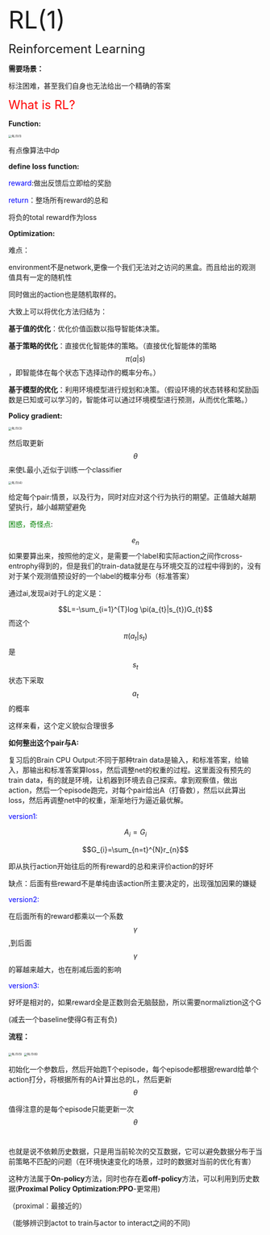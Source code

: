 <font size=8>RL(1)</font>

<font size=5>Reinforcement Learning</font>



**需要场景：**

标注困难，甚至我们自身也无法给出一个精确的答案





<font size=5, color=red>What is RL?</font>

**Function:**

<img src="../深度学习笔记（理论）/imgCollect/RL(1)(1).png" alt="RL(1)(1)" style="zoom:40%;" />

有点像算法中dp



**define loss function:**



<font color=blue>reward</font>:做出反馈后立即给的奖励

<font color=blue>return</font>：整场所有reward的总和



将负的total reward作为loss





**Optimization:**

难点：

environment不是network,更像一个我们无法对之访问的黑盒。而且给出的观测值具有一定的随机性



同时做出的action也是随机取样的。



大致上可以将优化方法归结为：

**基于值的优化**：优化价值函数以指导智能体决策。

**基于策略的优化**：直接优化智能体的策略。（直接优化智能体的策略 $$\pi(a|s)$$，即智能体在每个状态下选择动作的概率分布。）

**基于模型的优化**：利用环境模型进行规划和决策。（假设环境的状态转移和奖励函数是已知或可以学习的，智能体可以通过环境模型进行预测，从而优化策略。）





**Policy gradient:**

<img src="../深度学习笔记（理论）/imgCollect/RL(1)(3).png" alt="RL(1)(3)" style="zoom:40%;" />

然后取更新$$\theta$$来使L最小,近似于训练一个classifier

<img src="../深度学习笔记（理论）/imgCollect/RL(1)(4).png" alt="RL(1)(4)" style="zoom:40%;" />

给定每个pair:情景，以及行为，同时对应对这个行为执行的期望。正值越大越期望执行，越小越期望避免



<font color=green>困惑，奇怪点</font>:

$$e_{n}$$如果要算出来，按照他的定义，是需要一个label和实际action之间作cross-entrophy得到的，但是我们的train-data就是在与环境交互的过程中得到的，没有对于某个观测值预设好的一个label的概率分布（标准答案）

通过ai,发现ai对于L的定义是：

$$L=-\sum_{i=1}^{T}log \pi(a_{t}|s_{t})G_{t}$$  而这个$$\pi(a_{t}|s_{t})$$是$$s_{t}$$状态下采取$$a_{t}$$的概率

这样来看，这个定义貌似合理很多



**如何整出这个pair与A:**



复习后的Brain CPU Output:不同于那种train data是输入，和标准答案，给输入，那输出和标准答案算loss，然后调整net的权重的过程。这里面没有预先的train data，有的就是环境，让机器到环境去自己探索。拿到观察值，做出action，然后一个episode跑完，对每个pair给出A（打昏数），然后以此算出loss，然后再调整net中的权重，渐渐地行为逼近最优解。



<font color=blue>version1:</font>

$$A_{i}=G_{i}$$

$$G_{i}=\sum_{n=t}^{N}r_{n}$$

即从执行action开始往后的所有reward的总和来评价action的好坏

缺点：后面有些reward不是单纯由该action所主要决定的，出现强加因果的嫌疑

<font color=blue>version2:</font>

在后面所有的reward都乘以一个系数$$\gamma$$,到后面$$\gamma$$的幂越来越大，也在削减后面的影响

<font color=blue>version3:</font>

好坏是相对的，如果reward全是正数则会无脑鼓励，所以需要normaliztion这个G

(减去一个baseline使得G有正有负)



**流程：**

<img src="../深度学习笔记（理论）/imgCollect/RL(1)(5).png" alt="RL(1)(5)" style="zoom:40%;" />

<img src="../深度学习笔记（理论）/imgCollect/RL(1)(6).png" alt="RL(1)(6)" style="zoom:40%;" />

初始化一个参数后，然后开始跑T个episode，每个episode都根据reward给单个action打分，将根据所有的A计算出总的L，然后更新$$\theta$$

值得注意的是每个episode只能更新一次$$\theta$$​



也就是说不依赖历史数据，只是用当前轮次的交互数据，它可以避免数据分布于当前策略不匹配的问题（在环境快速变化的场景，过时的数据对当前的优化有害）



这种方法属于**On-policy**方法，同时也存在着**off-policy**方法，可以利用到历史数据(**Proximal Policy Optimization:PPO**-更常用)

（proximal：最接近的）

（能够辨识到actot to train与actor to interact之间的不同)





